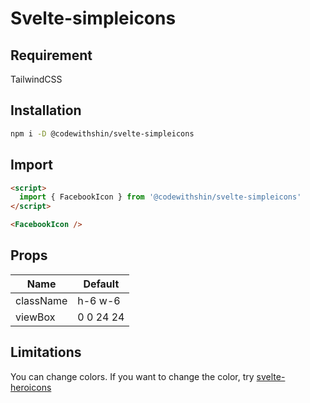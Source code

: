 # Svelte-simpleicons

## Requirement

TailwindCSS

## Installation

```sh
npm i -D @codewithshin/svelte-simpleicons
```

## Import

```html
<script>
  import { FacebookIcon } from '@codewithshin/svelte-simpleicons'
</script>

<FacebookIcon />
```

## Props

| Name      | Default   |
| --------- | --------- |
| className | h-6 w-6   |
| viewBox   | 0 0 24 24 |

## Limitations

You can change colors.
If you want to change the color, try [svelte-heroicons](https://github.com/shinokada/svelte-heroicons)